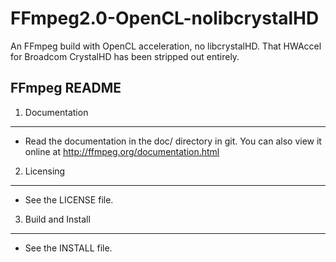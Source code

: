 FFmpeg2.0-OpenCL-nolibcrystalHD
===============================

An FFmpeg build with OpenCL acceleration, no libcrystalHD. That HWAccel for Broadcom CrystalHD has been stripped out entirely.

FFmpeg README
-------------

1) Documentation
----------------

* Read the documentation in the doc/ directory in git.
  You can also view it online at http://ffmpeg.org/documentation.html

2) Licensing
------------

* See the LICENSE file.

3) Build and Install
--------------------

* See the INSTALL file.

